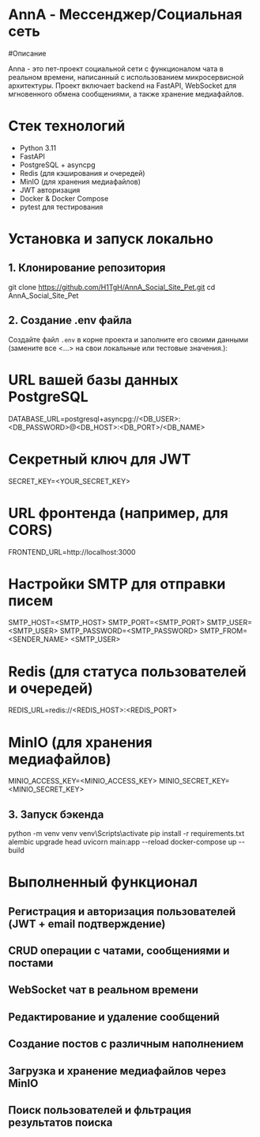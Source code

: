 # AnnA - Мессенджер/Социальная сеть

#Описание

Anna - это пет-проект социальной сети с функционалом чата в реальном времени, написанный с использованием микросервисной архитектуры. Проект включает backend на FastAPI, WebSocket для мгновенного обмена сообщениями, а также хранение медиафайлов.

# Стек технологий

- Python 3.11
- FastAPI  
- PostgreSQL + asyncpg  
- Redis (для кэширования и очередей)  
- MinIO (для хранения медиафайлов)  
- JWT авторизация
- Docker & Docker Compose  
- pytest для тестирования  

# Установка и запуск локально

## 1. Клонирование репозитория

git clone https://github.com/H1TgH/AnnA_Social_Site_Pet.git
cd AnnA_Social_Site_Pet

## 2. Создание .env файла

Создайте файл `.env` в корне проекта и заполните его своими данными (замените все <...> на свои локальные или тестовые значения.):

# URL вашей базы данных PostgreSQL
DATABASE_URL=postgresql+asyncpg://<DB_USER>:<DB_PASSWORD>@<DB_HOST>:<DB_PORT>/<DB_NAME>

# Секретный ключ для JWT
SECRET_KEY=<YOUR_SECRET_KEY>

# URL фронтенда (например, для CORS)
FRONTEND_URL=http://localhost:3000

# Настройки SMTP для отправки писем
SMTP_HOST=<SMTP_HOST>
SMTP_PORT=<SMTP_PORT>
SMTP_USER=<SMTP_USER>
SMTP_PASSWORD=<SMTP_PASSWORD>
SMTP_FROM=<SENDER_NAME> <SMTP_USER>

# Redis (для статуса пользователей и очередей)
REDIS_URL=redis://<REDIS_HOST>:<REDIS_PORT>

# MinIO (для хранения медиафайлов)
MINIO_ACCESS_KEY=<MINIO_ACCESS_KEY>
MINIO_SECRET_KEY=<MINIO_SECRET_KEY>

## 3. Запуск бэкенда

python -m venv venv
venv\Scripts\activate
pip install -r requirements.txt
alembic upgrade head
uvicorn main:app --reload
docker-compose up --build

# Выполненный функционал

## Регистрация и авторизация пользователей (JWT + email подтверждение)
## CRUD операции с чатами, сообщениями и постами
## WebSocket чат в реальном времени
## Редактирование и удаление сообщений
## Создание постов с различным наполнением
## Загрузка и хранение медиафайлов через MinIO
## Поиск пользователей и фльтрация результатов поиска